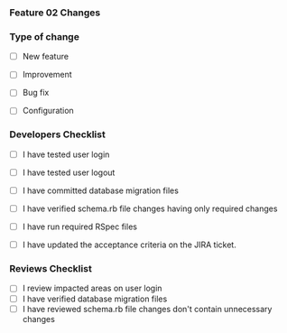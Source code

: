 ### Feature 02 Changes


### Type of change

- [ ] New feature
- [ ] Improvement
- [ ] Bug fix
- [ ] Configuration


### Developers Checklist

- [ ] I have tested user login 
- [ ] I have tested user logout
- [ ] I have committed database migration files
- [ ] I have verified schema.rb file changes having only required changes
- [ ] I have run required RSpec files
- [ ] I have updated the acceptance criteria on the JIRA ticket.
 

### Reviews Checklist

- [ ] I review impacted areas on user login
- [ ] I have verified database migration files
- [ ] I have reviewed schema.rb file changes don't contain unnecessary changes
